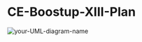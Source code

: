 # CE-Boostup-XIII-Plan

![your-UML-diagram-name](http://www.plantuml.com/plantuml/proxy?cache=no&src=https://raw.githubusercontent.com/CE63-KMITL/CE-Boostup-XIII-Plan/refs/heads/main/Plan.pu?token=GHSAT0AAAAAACW2S4WN6LSQTL4LF2F2QZAWZ5VW75Q)
